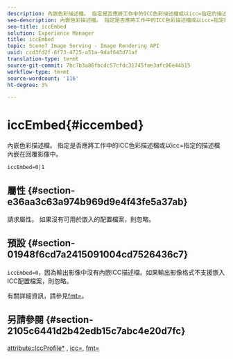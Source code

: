 ```yaml
---
description: 內嵌色彩描述檔。 指定是否應將工作中的ICC色彩描述檔或以icc=指定的描述檔內嵌在回覆影像中。
seo-description: 內嵌色彩描述檔。 指定是否應將工作中的ICC色彩描述檔或以icc=指定的描述檔內嵌在回覆影像中。
seo-title: iccEmbed
solution: Experience Manager
title: iccEmbed
topic: Scene7 Image Serving - Image Rendering API
uuid: ccd3fd2f-6f73-4725-a51a-9daf643d71af
translation-type: tm+mt
source-git-commit: 7bc7b3a86fbcdc57cfdc31745fae3afc06e44b15
workflow-type: tm+mt
source-wordcount: '116'
ht-degree: 3%

---
```



# iccEmbed{#iccembed}

內嵌色彩描述檔。 指定是否應將工作中的ICC色彩描述檔或以icc=指定的描述檔內嵌在回覆影像中。

`iccEmbed=0|1`

## 屬性 {#section-e36aa3c63a974b969d9e4f43fe5a37ab}

請求屬性。 如果沒有可用於嵌入的配置檔案，則忽略。

## 預設 {#section-01948f6cd7a2415091004cd7526436c7}

`iccEmbed=0`，因為輸出影像中沒有內嵌ICC描述檔。如果輸出影像格式不支援嵌入ICC配置檔案，則忽略。

有關詳細資訊，請參見[fmt=](../../../../../is-api/http-ref/image-serving-api-ref/c-http-protocol-reference/c-command-reference/r-is-http-fmt.md#reference-cdf10043423b45ba9fe15157fb3ae37a)。

## 另請參閱 {#section-2105c6441d2b42edb15c7abc4e20d7fc}

[attribute::IccProfile*](../../../../../is-api/image-catalog/image-serving-api-ref/c-image-catalog-reference/c-icc-profile-map-reference/c-icc-profile-map-reference.md#concept-57b9148ce55249cd825cb7ee19ed057c) , [icc=](../../../../../is-api/http-ref/image-serving-api-ref/c-http-protocol-reference/c-command-reference/r-icc.md#reference-182b5679e21e4df3b4d330535a5a7517), [fmt=](../../../../../is-api/http-ref/image-serving-api-ref/c-http-protocol-reference/c-command-reference/r-is-http-fmt.md#reference-cdf10043423b45ba9fe15157fb3ae37a)
